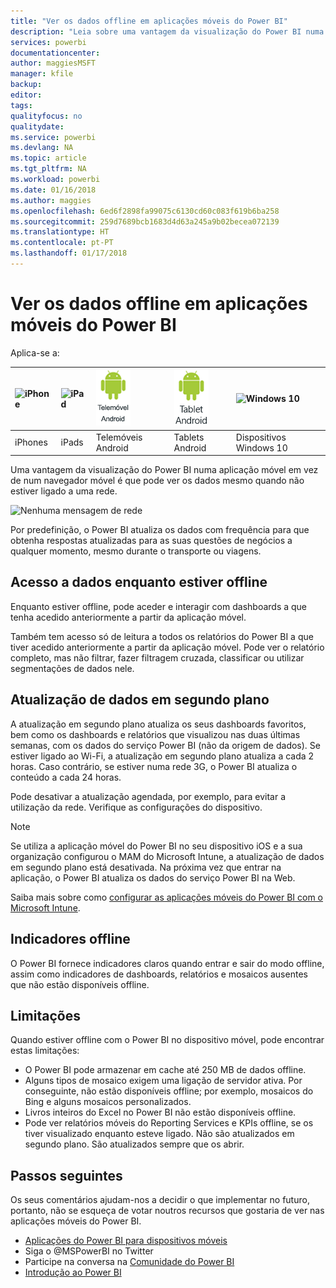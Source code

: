 ```yaml
---
title: "Ver os dados offline em aplicações móveis do Power BI"
description: "Leia sobre uma vantagem da visualização do Power BI numa aplicação móvel em vez de num navegador móvel: pode ver os dados mesmo quando não estiver ligado a uma rede."
services: powerbi
documentationcenter: 
author: maggiesMSFT
manager: kfile
backup: 
editor: 
tags: 
qualityfocus: no
qualitydate: 
ms.service: powerbi
ms.devlang: NA
ms.topic: article
ms.tgt_pltfrm: NA
ms.workload: powerbi
ms.date: 01/16/2018
ms.author: maggies
ms.openlocfilehash: 6ed6f2898fa99075c6130cd60c083f619b6ba258
ms.sourcegitcommit: 259d7689bcb1683d4d63a245a9b02becea072139
ms.translationtype: HT
ms.contentlocale: pt-PT
ms.lasthandoff: 01/17/2018
---
```

# <a name="view-your-data-offline-in-the-power-bi-mobile-apps"></a>Ver os dados offline em aplicações móveis do Power BI
Aplica-se a:

| ![iPhone](media/mobile-apps-offline-data/iphone-logo-50-px.png) | ![iPad](media/mobile-apps-offline-data/ipad-logo-50-px.png) | ![Telemóvel Android](media/mobile-apps-offline-data/android-phone-logo-50-px.png) | ![Tablet Android](media/mobile-apps-offline-data/android-tablet-logo-50-px.png) | ![Windows 10](media/mobile-apps-offline-data/win-10-logo-50-px.png) |
|:--- |:--- |:--- |:--- |:--- |
| iPhones |iPads |Telemóveis Android |Tablets Android |Dispositivos Windows 10 |

Uma vantagem da visualização do Power BI numa aplicação móvel em vez de num navegador móvel é que pode ver os dados mesmo quando não estiver ligado a uma rede. 

![Nenhuma mensagem de rede](media/mobile-apps-offline-data/power-bi-iphone-no-network.png)

Por predefinição, o Power BI atualiza os dados com frequência para que obtenha respostas atualizadas para as suas questões de negócios a qualquer momento, mesmo durante o transporte ou viagens.

## <a name="data-access-while-youre-offline"></a>Acesso a dados enquanto estiver offline
Enquanto estiver offline, pode aceder e interagir com dashboards a que tenha acedido anteriormente a partir da aplicação móvel.

Também tem acesso só de leitura a todos os relatórios do Power BI a que tiver acedido anteriormente a partir da aplicação móvel. Pode ver o relatório completo, mas não filtrar, fazer filtragem cruzada, classificar ou utilizar segmentações de dados nele.

## <a name="background-data-refresh"></a>Atualização de dados em segundo plano
A atualização em segundo plano atualiza os seus dashboards favoritos, bem como os dashboards e relatórios que visualizou nas duas últimas semanas, com os dados do serviço Power BI (não da origem de dados). Se estiver ligado ao Wi-Fi, a atualização em segundo plano atualiza a cada 2 horas. Caso contrário, se estiver numa rede 3G, o Power BI atualiza o conteúdo a cada 24 horas.

Pode desativar a atualização agendada, por exemplo, para evitar a utilização da rede. Verifique as configurações do dispositivo.

> [!NOTE]
> Se utiliza a aplicação móvel do Power BI no seu dispositivo iOS e a sua organização configurou o MAM do Microsoft Intune, a atualização de dados em segundo plano está desativada. Na próxima vez que entrar na aplicação, o Power BI atualiza os dados do serviço Power BI na Web.
> 
> Saiba mais sobre como [configurar as aplicações móveis do Power BI com o Microsoft Intune](service-admin-mobile-intune.md). 
> 
> 

## <a name="offline-indicators"></a>Indicadores offline
O Power BI fornece indicadores claros quando entrar e sair do modo offline, assim como indicadores de dashboards, relatórios e mosaicos ausentes que não estão disponíveis offline.

## <a name="limitations"></a>Limitações
Quando estiver offline com o Power BI no dispositivo móvel, pode encontrar estas limitações:

* O Power BI pode armazenar em cache até 250 MB de dados offline.
* Alguns tipos de mosaico exigem uma ligação de servidor ativa. Por conseguinte, não estão disponíveis offline; por exemplo, mosaicos do Bing e alguns mosaicos personalizados.
* Livros inteiros do Excel no Power BI não estão disponíveis offline.
* Pode ver relatórios móveis do Reporting Services e KPIs offline, se os tiver visualizado enquanto esteve ligado. Não são atualizados em segundo plano. São atualizados sempre que os abrir. 

## <a name="next-steps"></a>Passos seguintes
Os seus comentários ajudam-nos a decidir o que implementar no futuro, portanto, não se esqueça de votar noutros recursos que gostaria de ver nas aplicações móveis do Power BI. 

* [Aplicações do Power BI para dispositivos móveis](mobile-apps-for-mobile-devices.md)
* Siga o @MSPowerBI no Twitter
* Participe na conversa na [Comunidade do Power BI](http://community.powerbi.com/)
* [Introdução ao Power BI](service-get-started.md)

